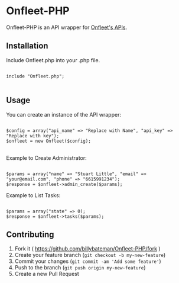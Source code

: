# Onfleet-PHP
<p>Onfleet-PHP is an API wrapper for <a href="http://docs.onfleet.com">Onfleet's APIs</a>.</p>

<h2><a id="user-content-installation" class="anchor" href="#installation" aria-hidden="true"><span class="octicon octicon-link"></span></a>Installation</h2>

<p>Include Onfleet.php into your .php file.</p>

<pre><code>
include "Onfleet.php";
</code>
</pre>

<h2><a id="user-content-usage" class="anchor" href="#usage" aria-hidden="true"><span class="octicon octicon-link"></span></a>Usage</h2>

<p>You can create an instance of the API wrapper:</p>
<pre><code>
$config = array("api_name" => "Replace with Name", "api_key" => "Replace with key");
$onfleet = new Onfleet($config);
</code>
</pre>

<p>Example to Create Administrator:</p>
<pre><code>
$params = array("name" => "Stuart Little", "email" => "your@email.com", "phone" => "6615991234");
$response = $onfleet->admin_create($params);
</code></pre>

<p>Example to List Tasks:</p>
<pre><code>
$params = array("state" => 0);
$response = $onfleet->tasks($params);
</code></pre>

<h2><a id="user-content-contributing" class="anchor" href="#contributing" aria-hidden="true"><span class="octicon octicon-link"></span></a>Contributing</h2>

<ol>
<li>Fork it ( <a href="https://github.com/billybateman/Onfleet-PHP/fork">https://github.com/billybateman/Onfleet-PHP/fork</a> )</li>
<li>Create your feature branch (<code>git checkout -b my-new-feature</code>)</li>
<li>Commit your changes (<code>git commit -am 'Add some feature'</code>)</li>
<li>Push to the branch (<code>git push origin my-new-feature</code>)</li>
<li>Create a new Pull Request</li>
</ol>

